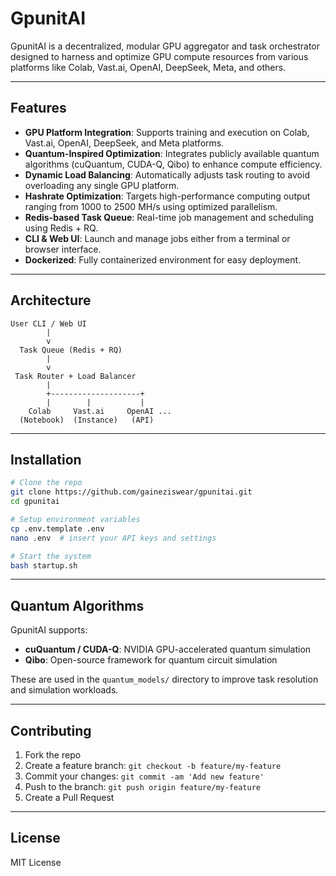 # GpunitAI

GpunitAI is a decentralized, modular GPU aggregator and task orchestrator designed to harness and optimize GPU compute resources from various platforms like Colab, Vast.ai, OpenAI, DeepSeek, Meta, and others.

---

## Features

- **GPU Platform Integration**: Supports training and execution on Colab, Vast.ai, OpenAI, DeepSeek, and Meta platforms.
- **Quantum-Inspired Optimization**: Integrates publicly available quantum algorithms (cuQuantum, CUDA-Q, Qibo) to enhance compute efficiency.
- **Dynamic Load Balancing**: Automatically adjusts task routing to avoid overloading any single GPU platform.
- **Hashrate Optimization**: Targets high-performance computing output ranging from 1000 to 2500 MH/s using optimized parallelism.
- **Redis-based Task Queue**: Real-time job management and scheduling using Redis + RQ.
- **CLI & Web UI**: Launch and manage jobs either from a terminal or browser interface.
- **Dockerized**: Fully containerized environment for easy deployment.

---

## Architecture

```
User CLI / Web UI
        |
        v
  Task Queue (Redis + RQ)
        |
        v
 Task Router + Load Balancer
        |
        +--------------------+
        |        |           |
    Colab     Vast.ai     OpenAI ...
  (Notebook)  (Instance)   (API)
```

---

## Installation

```bash
# Clone the repo
git clone https://github.com/gaineziswear/gpunitai.git
cd gpunitai

# Setup environment variables
cp .env.template .env
nano .env  # insert your API keys and settings

# Start the system
bash startup.sh
```

---

## Quantum Algorithms

GpunitAI supports:
- **cuQuantum / CUDA-Q**: NVIDIA GPU-accelerated quantum simulation
- **Qibo**: Open-source framework for quantum circuit simulation

These are used in the `quantum_models/` directory to improve task resolution and simulation workloads.

---

## Contributing

1. Fork the repo
2. Create a feature branch: `git checkout -b feature/my-feature`
3. Commit your changes: `git commit -am 'Add new feature'`
4. Push to the branch: `git push origin feature/my-feature`
5. Create a Pull Request

---

## License

MIT License
